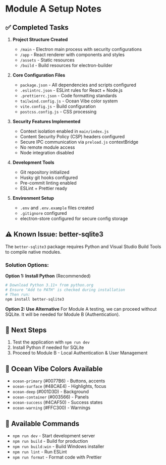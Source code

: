 # Module A Setup Notes

## ✅ Completed Tasks

1. **Project Structure Created**
   - `/main` - Electron main process with security configurations
   - `/app` - React renderer with components and styles
   - `/assets` - Static resources
   - `/build` - Build resources for electron-builder

2. **Core Configuration Files**
   - `package.json` - All dependencies and scripts configured
   - `.eslintrc.json` - ESLint rules for React + Node.js
   - `.prettierrc.json` - Code formatting standards
   - `tailwind.config.js` - Ocean Vibe color system
   - `vite.config.js` - Build configuration
   - `postcss.config.js` - CSS processing

3. **Security Features Implemented**
   - Context isolation enabled in `main/index.js`
   - Content Security Policy (CSP) headers configured
   - Secure IPC communication via `preload.js` contextBridge
   - No remote module access
   - Node integration disabled

4. **Development Tools**
   - Git repository initialized
   - Husky git hooks configured
   - Pre-commit linting enabled
   - ESLint + Prettier ready

5. **Environment Setup**
   - `.env` and `.env.example` files created
   - `.gitignore` configured
   - electron-store configured for secure config storage

## ⚠️ Known Issue: better-sqlite3

The `better-sqlite3` package requires Python and Visual Studio Build Tools to compile native modules.

### Solution Options:

**Option 1: Install Python** (Recommended)
```powershell
# Download Python 3.11+ from python.org
# Ensure "Add to PATH" is checked during installation
# Then run:
npm install better-sqlite3
```

**Option 2: Use Alternative**
For Module A testing, we can proceed without SQLite. It will be needed for Module B (Authentication).

## 📝 Next Steps

1. Test the application with `npm run dev`
2. Install Python if needed for SQLite
3. Proceed to Module B - Local Authentication & User Management

## 🎨 Ocean Vibe Colors Available

- `ocean-primary` (#0077B6) - Buttons, accents
- `ocean-surface` (#48CAE4) - Highlights, focus
- `ocean-deep` (#001D3D) - Background
- `ocean-container` (#003566) - Panels
- `ocean-success` (#4CAF50) - Success states
- `ocean-warning` (#FFC300) - Warnings

## 🚀 Available Commands

- `npm run dev` - Start development server
- `npm run build` - Build for production
- `npm run build:win` - Build Windows installer
- `npm run lint` - Run ESLint
- `npm run format` - Format code with Prettier

